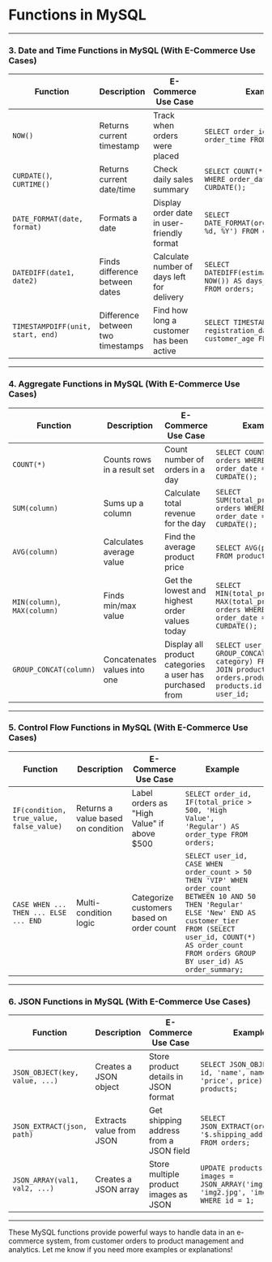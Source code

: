 # Functions in MySQL


---



### **3. Date and Time Functions in MySQL (With E-Commerce Use Cases)**  

| **Function** | **Description** | **E-Commerce Use Case** | **Example** |
|-------------|---------------|--------------------|-----------|
| `NOW()` | Returns current timestamp | Track when orders were placed | `SELECT order_id, NOW() AS order_time FROM orders;` |
| `CURDATE()`, `CURTIME()` | Returns current date/time | Check daily sales summary | `SELECT COUNT(*) FROM orders WHERE order_date = CURDATE();` |
| `DATE_FORMAT(date, format)` | Formats a date | Display order date in user-friendly format | `SELECT DATE_FORMAT(order_date, '%M %d, %Y') FROM orders;` |
| `DATEDIFF(date1, date2)` | Finds difference between dates | Calculate number of days left for delivery | `SELECT DATEDIFF(estimated_delivery, NOW()) AS days_remaining FROM orders;` |
| `TIMESTAMPDIFF(unit, start, end)` | Difference between two timestamps | Find how long a customer has been active | `SELECT TIMESTAMPDIFF(YEAR, registration_date, NOW()) AS customer_age FROM users;` |

---

### **4. Aggregate Functions in MySQL (With E-Commerce Use Cases)**  

| **Function** | **Description** | **E-Commerce Use Case** | **Example** |
|-------------|---------------|--------------------|-----------|
| `COUNT(*)` | Counts rows in a result set | Count number of orders in a day | `SELECT COUNT(*) FROM orders WHERE order_date = CURDATE();` |
| `SUM(column)` | Sums up a column | Calculate total revenue for the day | `SELECT SUM(total_price) FROM orders WHERE order_date = CURDATE();` |
| `AVG(column)` | Calculates average value | Find the average product price | `SELECT AVG(price) FROM products;` |
| `MIN(column)`, `MAX(column)` | Finds min/max value | Get the lowest and highest order values today | `SELECT MIN(total_price), MAX(total_price) FROM orders WHERE order_date = CURDATE();` |
| `GROUP_CONCAT(column)` | Concatenates values into one | Display all product categories a user has purchased from | `SELECT user_id, GROUP_CONCAT(DISTINCT category) FROM orders JOIN products ON orders.product_id = products.id GROUP BY user_id;` |

---

### **5. Control Flow Functions in MySQL (With E-Commerce Use Cases)**  

| **Function** | **Description** | **E-Commerce Use Case** | **Example** |
|-------------|---------------|--------------------|-----------|
| `IF(condition, true_value, false_value)` | Returns a value based on condition | Label orders as "High Value" if above $500 | `SELECT order_id, IF(total_price > 500, 'High Value', 'Regular') AS order_type FROM orders;` |
| `CASE WHEN ... THEN ... ELSE ... END` | Multi-condition logic | Categorize customers based on order count | ```SELECT user_id, CASE WHEN order_count > 50 THEN 'VIP' WHEN order_count BETWEEN 10 AND 50 THEN 'Regular' ELSE 'New' END AS customer_tier FROM (SELECT user_id, COUNT(*) AS order_count FROM orders GROUP BY user_id) AS order_summary;``` |

---

### **6. JSON Functions in MySQL (With E-Commerce Use Cases)**  

| **Function** | **Description** | **E-Commerce Use Case** | **Example** |
|-------------|---------------|--------------------|-----------|
| `JSON_OBJECT(key, value, ...)` | Creates a JSON object | Store product details in JSON format | `SELECT JSON_OBJECT('id', id, 'name', name, 'price', price) FROM products;` |
| `JSON_EXTRACT(json, path)` | Extracts value from JSON | Get shipping address from a JSON field | `SELECT JSON_EXTRACT(order_data, '$.shipping_address') FROM orders;` |
| `JSON_ARRAY(val1, val2, ...)` | Creates a JSON array | Store multiple product images as JSON | `UPDATE products SET images = JSON_ARRAY('img1.jpg', 'img2.jpg', 'img3.jpg') WHERE id = 1;` |

---

These MySQL functions provide powerful ways to handle data in an e-commerce system, from customer orders to product management and analytics. Let me know if you need more examples or explanations!

